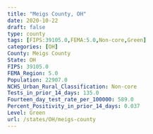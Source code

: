 ```yaml
---
title: "Meigs County, OH"
date: 2020-10-22
draft: false
type: county
tags: [FIPS:39105.0,FEMA:5.0,Non-core,Green]
categories: [OH]
County: Meigs County
State: OH
FIPS: 39105.0
FEMA_Region: 5.0
Population: 22907.0
NCHS_Urban_Rural_Classification: Non-core
Tests_in_prior_14_days: 135.0
Fourteen_day_test_rate_per_100000: 589.0
Percent_Positivity_in_prior_14_days: 0.037
Level: Green
url: /states/OH/meigs-county
---
```



